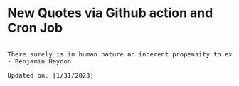 # New Quotes via Github action and Cron Job

<pre>
<!-- #quote -->
There surely is in human nature an inherent propensity to extract all the good out of all the evil.
- Benjamin Haydon

Updated on: [1/31/2023]
<!-- #quoteEnd -->
</pre>
